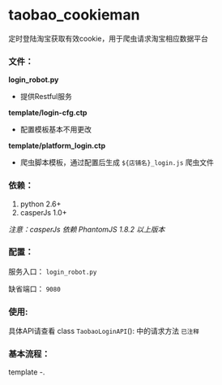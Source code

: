 taobao_cookieman
================

定时登陆淘宝获取有效cookie，用于爬虫请求淘宝相应数据平台

### 文件：
**login_robot.py**

- 提供Restful服务

**template/login-cfg.ctp**

- 配置模板基本不用更改

**template/platform_login.ctp**

- 爬虫脚本模板，通过配置后生成 `${店铺名}_login.js` 爬虫文件


### 依赖：

1. python 2.6+
2. casperJs 1.0+


*注意：casperJs 依赖 PhantomJS 1.8.2 以上版本*

### 配置：

服务入口： `login_robot.py` 

缺省端口： `9080`


### 使用:

具体API请查看 class `TaobaoLoginAPI`(): 中的请求方法 `已注释`


### 基本流程：
template 
	-. 